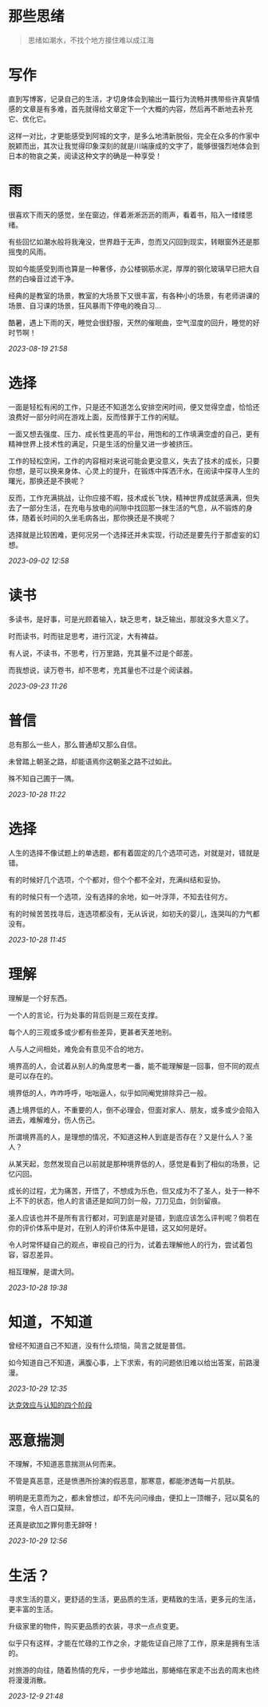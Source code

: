 # 那些思绪


> 思绪如潮水，不找个地方接住难以成江海

# 写作

直到写博客，记录自己的生活，才切身体会到输出一篇行为流畅并携带些许真挚情感的文章是有多难，首先就得给文章定下一个大概的内容，然后再不断地去补充它、优化它。

这样一对比，才更能感受到阿城的文字，是多么地清新脱俗，完全在众多的作家中脱颖而出，其次让我觉得印象深刻的就是川端康成的文字了，能够很强烈地体会到日本的物哀之美，阅读这种文字的确是一种享受！


# 雨

很喜欢下雨天的感觉，坐在窗边，伴着淅淅沥沥的雨声，看着书，陷入一缕缕思绪。

有些回忆如潮水般将我淹没，世界趋于无声，忽而又闪回到现实，转眼窗外还是那摇曳的风雨。

现如今能感受到雨也算是一种奢侈，办公楼钢筋水泥，厚厚的钢化玻璃早已把大自然的白噪音过滤干净。

经典的是教室的场景，教室的大场景下又很丰富，有各种小的场景，有老师讲课的场景、自习课的场景，狂风暴雨下停电的晚自习...

酷暑，遇上下雨的天，睡觉会很舒服，天然的催眠曲，空气湿度的回升，睡觉的好时节啊！

*2023-08-19 21:58*

# 选择

一面是轻松有闲的工作，只是还不知道怎么安排空闲时间，便又觉得空虚，恰恰还浪费好一部分时间在游戏上面，反而怪罪于工作的闲赋。

一面又想去强度、压力、成长性更高的平台，用饱和的工作填满空虚的自己，更有精神世界上技术性的满足，只是生活的份量又进一步被挤压。

工作的轻松空闲，工作的内容相对来说可能会更没意义，失去了技术的成长，只要你想，是可以换来身体、心灵上的提升，在锻炼中挥洒汗水，在阅读中探寻人生的曙光，那换还是不换呢？

反而，工作充满挑战，让你应接不暇，技术成长飞快，精神世界成就感满满，但失去了一部分生活，在充电与放电的间隙中找回那一抹生活的气息，从不锻炼的身体，随着长时间的久坐毛病各出，那你换还是不换呢？

选择就是比较困难，更何况另一个选择还并未实现，行动还是要先行于那虚妄的幻想。

*2023-09-02 12:58* 

# 读书

多读书，是好事，可是光顾着输入，缺乏思考，缺乏输出，那就没多大意义了。

时而读书，时而驻足思考，进行沉淀，大有裨益。

有人说，不读书，不思考，行万里路，充其量不过是个邮差。

而我想说，读万卷书，却不思考，充其量也不过是个阅读器。

*2023-09-23 11:26* 

# 普信

总有那么一些人，那么普通却又那么自信。

未曾踏上朝圣之路，却能语焉你这朝圣之路不过如此。

殊不知自己圃于一隅。

*2023-10-28 11:22* 

# 选择

人生的选择不像试题上的单选题，都有着固定的几个选项可选，对就是对，错就是错。

有的时候好几个选项，个个都对，但个个都不全对，充满纠结和妥协。

有的时候只有一个选项，没有选择的余地，如一叶浮萍，不知去往何方。

有的时候苦苦找寻后，连选项都没有，无从诉说，如初夭的婴儿，连哭叫的力气都没有。

*2023-10-28 11:45* 

# 理解

理解是一个好东西。

一个人的言论，行为处事的背后则是三观在支撑。

每个人的三观或多或少都有些差异，更甚者天差地别。

人与人之间相处，难免会有意见不合的地方。

境界高的人，会试着从别人的角度思考一番，能不能理解是一回事，但不同的观点是可以存在的。

境界低的人，咋咋呼呼，咄咄逼人，似乎如同阉党排除异己一般。

遇上境界低的人，不重要的人，倒不必理会，但面对家人、朋友，或多或少会陷入进去，难解难分，伤人伤己。

所谓境界高的人，是理想的情况，不知道这种人到底是否存在？又是什么人？圣人？

从某天起，忽然发现自己以前就是那种境界低的人，感觉是看到了相似的场景，记忆闪回。

成长的过程，尤为痛苦，开悟了，不想成为乐色，但又成为不了圣人，处于一种不上不下的状态，他人的言语还是如同刀剑一般，刀刀见血，剑剑留痕。

圣人应该也并不是所有言行都对，可到底是对是错，到底应该怎么评判呢？倘若在你的评价体系中是对，在别人的评价体系中是错，这又如何是好。

令人时常怀疑自己的观点，审视自己的行为，试着去理解他人的行为，尝试着包容，容忍差异。

相互理解，是谓大同。

*2023-10-28 19:38* 

# 知道，不知道

曾经不知道自己不知道，没有什么烦恼，简言之就是普信。

如今知道自己不知道，满腹心事，上下求索，有的问题依旧难以给出答案，前路漫漫。

*2023-10-29 12:35*

[达克效应与认知的四个阶段](https://zhuanlan.zhihu.com/p/125989955)

# 恶意揣测

不理解，不知道恶意揣测从何而来。

不管是真恶意，还是愤懑所扮演的假恶意，那寒意，都能渗透每一片肌肤。

明明是无意而为之，都未曾想过，却不先问问缘由，便扣上一顶帽子，冠以莫名的深意，令人百口莫辩。

还真是欲加之罪何患无辞呀！

*2023-10-29 12:56*

# 生活？

寻求生活的意义，更舒适的生活，更品质的生活，更精致的生活，更多元的生活，更丰富的生活。

升级家里的物件，购买更品质的衣装，寻求一点点变更。

似乎只有这样，才能在忙碌的工作之余，才能佐证自己除了工作，原来是拥有生活的。

对旅游的向往，随着热情的充斥，一步步地踏出，那蜷缩在家走不出去的周末也终将漫漫消散。

*2023-12-9 21:48*
